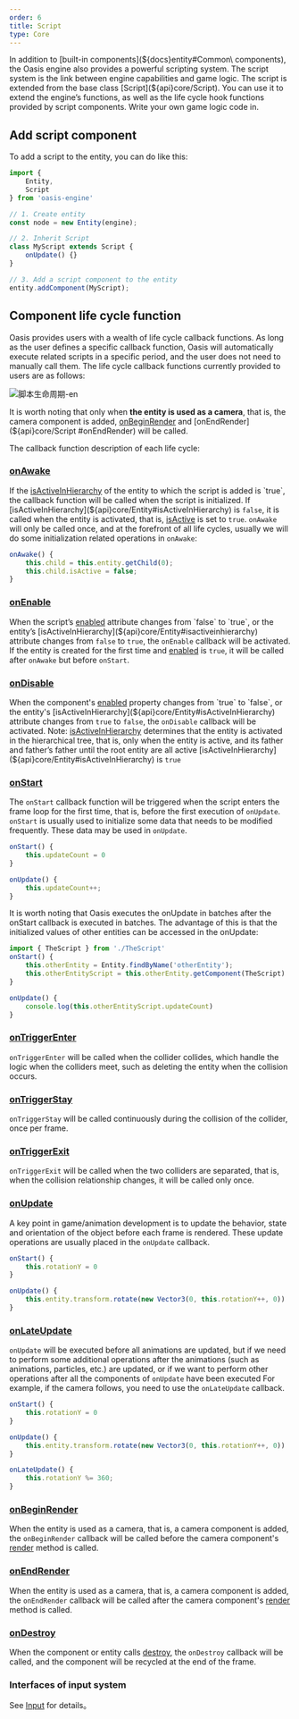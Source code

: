 ```yaml
---
order: 6
title: Script
type: Core
---
```


In addition to [built-in components](${docs}entity#Common\ components), the Oasis engine also provides a powerful scripting system. The script system is the link between engine capabilities and game logic. The script is extended from the base class [Script](${api}core/Script). You can use it to extend the engine’s functions, as well as the life cycle hook functions provided by script components. Write your own game logic code in.

## Add script component

To add a script to the entity, you can do like this:

```typescript
import {
	Entity,
	Script
} from 'oasis-engine'

// 1. Create entity
const node = new Entity(engine);

// 2. Inherit Script
class MyScript extends Script {
	onUpdate() {}
}

// 3. Add a script component to the entity
entity.addComponent(MyScript);
```


## Component life cycle function

Oasis provides users with a wealth of life cycle callback functions. As long as the user defines a specific callback function, Oasis will automatically execute related scripts in a specific period, and the user does not need to manually call them. The life cycle callback functions currently provided to users are as follows:

![脚本生命周期-en](https://gw.alipayobjects.com/zos/OasisHub/effcbf6c-5ca9-467a-bf37-b6ffc06e3984/%25E8%2584%259A%25E6%259C%25AC%25E7%2594%259F%25E5%2591%25BD%25E5%2591%25A8%25E6%259C%259F-en.jpg)


It is worth noting that only when **the entity is used as a camera**, that is, the camera component is added, [onBeginRender](${api}core/Script#onBeginRender) and [onEndRender](${api}core/Script #onEndRender) will be called.

The callback function description of each life cycle:

### [**onAwake**](${api}core/Script#onAwake)

If the [isActiveInHierarchy](${api}core/Entity#isactiveinhierarchy) of the entity to which the script is added is `true`, the callback function will be called when the script is initialized. If [isActiveInHierarchy](${api}core/Entity#isActiveInHierarchy) is `false`, it is called when the entity is activated, that is, [isActive](${api}core/Entity#isActive) is set to `true`. `onAwake` will only be called once, and at the forefront of all life cycles, usually we will do some initialization related operations in `onAwake`:

```typescript
onAwake() {
	this.child = this.entity.getChild(0);
	this.child.isActive = false;
}
```

### [**onEnable**](${api}core/Script#onEnable)

When the script’s [enabled](${api}core/Component#enabled) attribute changes from `false` to `true`, or the entity’s [isActiveInHierarchy](${api}core/Entity#isactiveinhierarchy) attribute changes from `false` to `true`, the `onEnable` callback will be activated. If the entity is created for the first time and [enabled](${api}core/Component#enabled) is `true`, it will be called after `onAwake` but before `onStart`.

### [**onDisable**](${api}core/Script#ondisable)

When the component's [enabled](${api}core/Component#enabled) property changes from `true` to `false`, or the entity's [isActiveInHierarchy](${api}core/Entity#isActiveInHierarchy) attribute changes from `true` to `false`, the `onDisable` callback will be activated.
Note: [isActiveInHierarchy](${api}core/Entity#isActiveInHierarchy) determines that the entity is activated in the hierarchical tree, that is, only when the entity is active, and its father and father’s father until the root entity are all active [isActiveInHierarchy](${api}core/Entity#isActiveInHierarchy) is `true`

### [**onStart**](${api}core/Script#onStart)

The `onStart` callback function will be triggered when the script enters the frame loop for the first time, that is, before the first execution of `onUpdate`. `onStart` is usually used to initialize some data that needs to be modified frequently. These data may be used in `onUpdate`.	

```typescript
onStart() {
	this.updateCount = 0
}

onUpdate() {
	this.updateCount++;
}
```
  
It is worth noting that Oasis executes the onUpdate in batches after the onStart callback is executed in batches. The advantage of this is that the initialized values of other entities can be accessed in the onUpdate:

```typescript
import { TheScript } from './TheScript'
onStart() {
	this.otherEntity = Entity.findByName('otherEntity');
	this.otherEntityScript = this.otherEntity.getComponent(TheScript)
}

onUpdate() {
	console.log(this.otherEntityScript.updateCount)
}
```

### [**onTriggerEnter**](${api}core/Script#onTriggerEnter)

`onTriggerEnter` will be called when the collider collides, which handle the logic when the colliders meet, 
such as deleting the entity when the collision occurs.

### [**onTriggerStay**](${api}core/Script#onTriggerStay)

`onTriggerStay` will be called continuously during the collision of the collider, once per frame.

### [**onTriggerExit**](${api}core/Script#onTriggerExit)

`onTriggerExit` will be called when the two colliders are separated, that is, 
when the collision relationship changes, it will be called only once.

### [**onUpdate**](${api}core/Script#onUpdate)

A key point in game/animation development is to update the behavior, state and orientation of the object before each frame is rendered. These update operations are usually placed in the `onUpdate` callback.
```typescript
onStart() {
	this.rotationY = 0
}

onUpdate() {
	this.entity.transform.rotate(new Vector3(0, this.rotationY++, 0))
}
```

### [**onLateUpdate**](${api}core/Script#onLateUpdate)

`onUpdate` will be executed before all animations are updated, but if we need to perform some additional operations after the animations (such as animations, particles, etc.) are updated, or if we want to perform other operations after all the components of `onUpdate` have been executed For example, if the camera follows, you need to use the `onLateUpdate` callback.
```typescript
onStart() {
	this.rotationY = 0
}

onUpdate() {
	this.entity.transform.rotate(new Vector3(0, this.rotationY++, 0))
}

onLateUpdate() {
	this.rotationY %= 360;
}
```

### [**onBeginRender**](${api}core/Script#onBeginRender)

When the entity is used as a camera, that is, a camera component is added, the `onBeginRender` callback will be called before the camera component's [render](${api}core/Camera#render) method is called.

### [**onEndRender**](${api}core/Script#onEndRender)

When the entity is used as a camera, that is, a camera component is added, the `onEndRender` callback will be called after the camera component's [render](${api}core/Camera#render) method is called.

### [**onDestroy**](${api}core/Script#onDestroy)

When the component or entity calls [destroy](${api}core/Entity#destroy), the `onDestroy` callback will be called, and the component will be recycled at the end of the frame.

### Interfaces of input system

See [Input](${docs}input) for details。